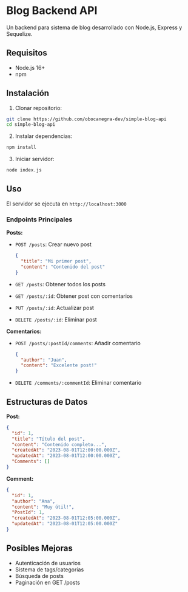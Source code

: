 # Blog Backend API

Un backend para sistema de blog desarrollado con Node.js, Express y Sequelize.

## Requisitos

- Node.js 16+
- npm

## Instalación

1. Clonar repositorio:
```bash
git clone https://github.com/obocanegra-dev/simple-blog-api
cd simple-blog-api
```

2. Instalar dependencias:
```bash
npm install
```

3. Iniciar servidor:
```bash
node index.js
```

## Uso

El servidor se ejecuta en `http://localhost:3000`

### Endpoints Principales

**Posts:**
- `POST /posts`: Crear nuevo post
  ```json
  {
    "title": "Mi primer post",
    "content": "Contenido del post"
  }
  ```

- `GET /posts`: Obtener todos los posts
- `GET /posts/:id`: Obtener post con comentarios
- `PUT /posts/:id`: Actualizar post
- `DELETE /posts/:id`: Eliminar post

**Comentarios:**
- `POST /posts/:postId/comments`: Añadir comentario
  ```json
  {
    "author": "Juan",
    "content": "Excelente post!"
  }
  ```

- `DELETE /comments/:commentId`: Eliminar comentario

## Estructuras de Datos

**Post:**
```json
{
  "id": 1,
  "title": "Título del post",
  "content": "Contenido completo...",
  "createdAt": "2023-08-01T12:00:00.000Z",
  "updatedAt": "2023-08-01T12:00:00.000Z",
  "Comments": []
}
```

**Comment:**
```json
{
  "id": 1,
  "author": "Ana",
  "content": "Muy útil!",
  "PostId": 1,
  "createdAt": "2023-08-01T12:05:00.000Z",
  "updatedAt": "2023-08-01T12:05:00.000Z"
}
```

## Posibles Mejoras
- Autenticación de usuarios
- Sistema de tags/categorías
- Búsqueda de posts
- Paginación en GET /posts
